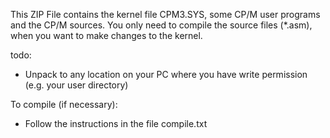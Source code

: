 This ZIP File contains the kernel file CPM3.SYS, some CP/M user programs and the CP/M sources. You only need to compile the source files (*.asm), when you want to make changes to the kernel. 

todo:
- Unpack to any location on your PC where you have write permission (e.g. your user directory)

To compile (if necessary):
- Follow the instructions in the file compile.txt
